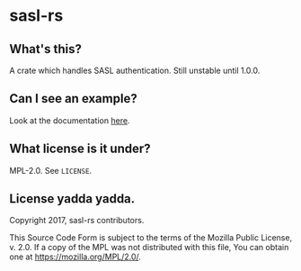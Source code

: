 sasl-rs
=======

What's this?
------------

A crate which handles SASL authentication. Still unstable until 1.0.0.

Can I see an example?
---------------------

Look at the documentation [here](https://docs.rs/sasl).

What license is it under?
-------------------------

MPL-2.0. See `LICENSE`.

License yadda yadda.
--------------------

  Copyright 2017, sasl-rs contributors.

  This Source Code Form is subject to the terms of the Mozilla Public
  License, v. 2.0. If a copy of the MPL was not distributed with this
  file, You can obtain one at https://mozilla.org/MPL/2.0/.
